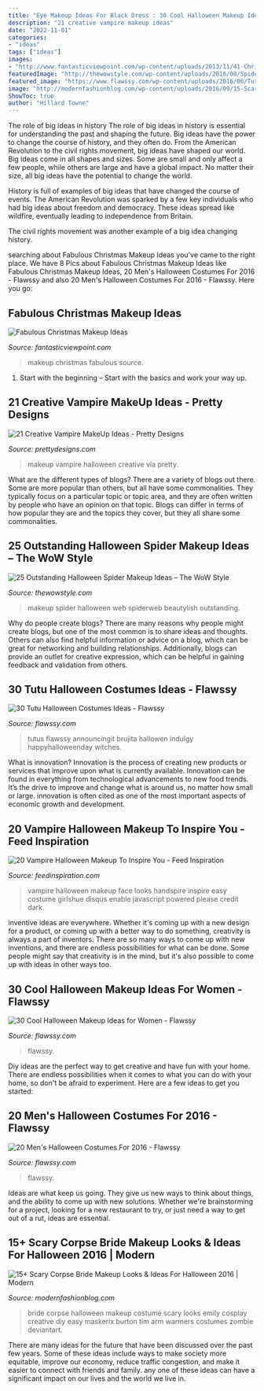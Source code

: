 ```yaml
---
title: "Eye Makeup Ideas For Black Dress : 30 Cool Halloween Makeup Ideas For Women"
description: "21 creative vampire makeup ideas"
date: "2022-11-01"
categories:
- "ideas"
tags: ["ideas"]
images:
- "http://www.fantasticviewpoint.com/wp-content/uploads/2013/11/41-Christmas-Makeup-Ideas-02.jpg"
featuredImage: "http://thewowstyle.com/wp-content/uploads/2016/08/Spider-Web-Halloween-Makeup.jpg"
featured_image: "https://www.flawssy.com/wp-content/uploads/2016/06/Tutu-Dress-Halloween-Costumes-ideas.jpg"
image: "http://modernfashionblog.com/wp-content/uploads/2016/09/15-Scary-Corpse-Bride-Makeup-Looks-Ideas-For-Halloween-2016-15-Scary-Corpse-Bride-Makeup-Looks-Ideas-For-Halloween-2016-216.jpg"
ShowToc: true
author: "Hillard Towne"
---
```



The role of big ideas in history
The role of big ideas in history is essential for understanding the past and shaping the future. Big ideas have the power to change the course of history, and they often do. From the American Revolution to the civil rights movement, big ideas have shaped our world.
Big ideas come in all shapes and sizes. Some are small and only affect a few people, while others are large and have a global impact. No matter their size, all big ideas have the potential to change the world.

History is full of examples of big ideas that have changed the course of events. The American Revolution was sparked by a few key individuals who had big ideas about freedom and democracy. These ideas spread like wildfire, eventually leading to independence from Britain.

The civil rights movement was another example of a big idea changing history.

	

		
searching about Fabulous Christmas Makeup Ideas you've came to the right place. We have 8 Pics about Fabulous Christmas Makeup Ideas like Fabulous Christmas Makeup Ideas, 20 Men&#039;s Halloween Costumes For 2016 - Flawssy and also 20 Men&#039;s Halloween Costumes For 2016 - Flawssy. Here you go:
		
    
## Fabulous Christmas Makeup Ideas

<img loading=lazy src="http://www.fantasticviewpoint.com/wp-content/uploads/2013/11/41-Christmas-Makeup-Ideas-02.jpg" onerror="this.onerror=null;this.src='https://tse3.mm.bing.net/th?id=OIP.D_ChvAZsOkRkajr1hkxmBQAAAA&amp;pid=15.1';" alt="Fabulous Christmas Makeup Ideas">

_Source: fantasticviewpoint.com_

>makeup christmas fabulous source. 

	

1. Start with the beginning – Start with the basics and work your way up.

    
## 21 Creative Vampire MakeUp Ideas - Pretty Designs

<img loading=lazy src="http://www.prettydesigns.com/wp-content/uploads/2014/04/Make-up-for-Halloween1-634x951.jpg" onerror="this.onerror=null;this.src='https://tse1.mm.bing.net/th?id=OIP.3UZTywqpKfUAfrSf2zd5lwHaLH&amp;pid=15.1';" alt="21 Creative Vampire MakeUp Ideas - Pretty Designs">

_Source: prettydesigns.com_

>makeup vampire halloween creative via pretty. 

	

What are the different types of blogs?
There are a variety of blogs out there. Some are more popular than others, but all have some commonalities. They typically focus on a particular topic or topic area, and they are often written by people who have an opinion on that topic. Blogs can differ in terms of how popular they are and the topics they cover, but they all share some commonalities.

    
## 25 Outstanding Halloween Spider Makeup Ideas – The WoW Style

<img loading=lazy src="http://thewowstyle.com/wp-content/uploads/2016/08/Spider-Web-Halloween-Makeup.jpg" onerror="this.onerror=null;this.src='https://tse1.mm.bing.net/th?id=OIP.Cru-YZImkHEQjo_07EqHhwHaKy&amp;pid=15.1';" alt="25 Outstanding Halloween Spider Makeup Ideas – The WoW Style">

_Source: thewowstyle.com_

>makeup spider halloween web spiderweb beautylish outstanding. 

	

Why do people create blogs?
There are many reasons why people might create blogs, but one of the most common is to share ideas and thoughts. Others can also find helpful information or advice on a blog, which can be great for networking and building relationships. Additionally, blogs can provide an outlet for creative expression, which can be helpful in gaining feedback and validation from others.

    
## 30 Tutu Halloween Costumes Ideas - Flawssy

<img loading=lazy src="https://www.flawssy.com/wp-content/uploads/2016/06/Tutu-Dress-Halloween-Costumes-ideas.jpg" onerror="this.onerror=null;this.src='https://tse1.mm.bing.net/th?id=OIP.IfZ3GXH9lYOQA5z0Aq_4LAHaLH&amp;pid=15.1';" alt="30 Tutu Halloween Costumes Ideas - Flawssy">

_Source: flawssy.com_

>tutus flawssy announcingit brujita hallowen indulgy happyhalloweenday witches. 

	

What is innovation?
Innovation is the process of creating new products or services that improve upon what is currently available. Innovation can be found in everything from technological advancements to new food trends. It’s the drive to improve and change what is around us, no matter how small or large. innovation is often cited as one of the most important aspects of economic growth and development.

    
## 20 Vampire Halloween Makeup To Inspire You - Feed Inspiration

<img loading=lazy src="http://feedinspiration.com/wp-content/uploads/2016/08/Vampire-Halloween-Face-Make-Up-Ideas.jpg" onerror="this.onerror=null;this.src='https://tse4.mm.bing.net/th?id=OIP.TqH71581tg22osDalVPbHQHaJ6&amp;pid=15.1';" alt="20 Vampire Halloween Makeup To Inspire You - Feed Inspiration">

_Source: feedinspiration.com_

>vampire halloween makeup face looks handspire inspire easy costume girlshue disqus enable javascript powered please credit dark. 

	

inventive ideas are everywhere. Whether it's coming up with a new design for a product, or coming up with a better way to do something, creativity is always a part of inventors. There are so many ways to come up with new inventions, and there are endless possibilities for what can be done. Some people might say that creativity is in the mind, but it's also possible to come up with ideas in other ways too.

    
## 30 Cool Halloween Makeup Ideas For Women - Flawssy

<img loading=lazy src="https://www.flawssy.com/wp-content/uploads/2016/05/Make-up-gold-Cool-Halloween-makeup.jpg" onerror="this.onerror=null;this.src='https://tse4.mm.bing.net/th?id=OIP.1ZHjUpgxmXArf7ISs10vzwHaK3&amp;pid=15.1';" alt="30 Cool Halloween Makeup Ideas for Women - Flawssy">

_Source: flawssy.com_

>flawssy. 

	

Diy ideas are the perfect way to get creative and have fun with your home. There are endless possibilities when it comes to what you can do with your home, so don't be afraid to experiment. Here are a few ideas to get you started:

    
## 20 Men&#039;s Halloween Costumes For 2016 - Flawssy

<img loading=lazy src="https://www.flawssy.com/wp-content/uploads/2016/05/Halloween-Costume-Ideas-For-Men.jpg" onerror="this.onerror=null;this.src='https://tse4.mm.bing.net/th?id=OIP.fnmWO5tfCrQBNWdvGA1eIAHaOb&amp;pid=15.1';" alt="20 Men&#039;s Halloween Costumes For 2016 - Flawssy">

_Source: flawssy.com_

>flawssy. 

	

Ideas are what keep us going. They give us new ways to think about things, and the ability to come up with new solutions. Whether we're brainstorming for a project, looking for a new restaurant to try, or just need a way to get out of a rut, ideas are essential.

    
## 15+ Scary Corpse Bride Makeup Looks &amp; Ideas For Halloween 2016 | Modern

<img loading=lazy src="http://modernfashionblog.com/wp-content/uploads/2016/09/15-Scary-Corpse-Bride-Makeup-Looks-Ideas-For-Halloween-2016-15-Scary-Corpse-Bride-Makeup-Looks-Ideas-For-Halloween-2016-216.jpg" onerror="this.onerror=null;this.src='https://tse4.mm.bing.net/th?id=OIP.2SiA6x_HuWknz_bU1pKbnwHaLF&amp;pid=15.1';" alt="15+ Scary Corpse Bride Makeup Looks &amp; Ideas For Halloween 2016 | Modern">

_Source: modernfashionblog.com_

>bride corpse halloween makeup costume scary looks emily cosplay creative diy easy maskerix burton tim arm warmers costumes zombie deviantart. 

	

There are many ideas for the future that have been discussed over the past few years. Some of these ideas include ways to make society more equitable, improve our economy, reduce traffic congestion, and make it easier to connect with friends and family. any one of these ideas can have a significant impact on our lives and the world we live in.

